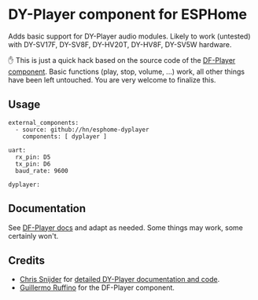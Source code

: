 # DY-Player component for ESPHome

Adds basic support for DY-Player audio modules.
Likely to work (untested) with DY-SV17F, DY-SV8F, DY-HV20T, DY-HV8F, DY-SV5W hardware.

:raised_hand: This is just a quick hack based on the source code of the [DF-Player component](https://esphome.io/components/dfplayer.html).
Basic functions (play, stop, volume, ...) work, all other things have been left untouched.
You are very welcome to finalize this.

## Usage

```
external_components:
  - source: github://hn/esphome-dyplayer
    components: [ dyplayer ]

uart:
  rx_pin: D5
  tx_pin: D6
  baud_rate: 9600

dyplayer:
```

## Documentation

See [DF-Player docs](https://esphome.io/components/dfplayer.html) and adapt as needed.
Some things may work, some certainly won't.

## Credits

- [Chris Snijder](https://github.com/SnijderC) for [detailed DY-Player documentation and code](https://github.com/SnijderC/dyplayer).
- [Guillermo Ruffino](https://github.com/glmnet) for the DF-Player component.

